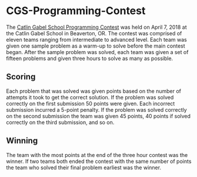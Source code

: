 # CGS-Programming-Contest

The [Catlin Gabel School Programming Contest](https://teamscode.com/contests/spring-cgs-programming-contest/)
was held on April 7, 2018 at the Catlin Gabel School in Beaverton, OR. The
contest was comprised of eleven teams ranging from intermediate to advanced
level. Each team was given one sample problem as a warm-up to solve before the
main contest began. After the sample problem was solved, each team was given a
set of fifteen problems and given three hours to solve as many as possible.

## Scoring ##

Each problem that was solved was given points based on the number of attempts
it took to get the correct solution. If the problem was solved correctly on the
first submission 50 points were given. Each incorrect submission incurred a
5-point penalty. If the problem was solved correctly on the second submission
the team was given 45 points, 40 points if solved correctly on the third
submission, and so on.

## Winning ##

The team with the most points at the end of the three hour contest was the
winner. If two teams both ended the contest with the same number of points the
team who solved their final problem earliest was the winner.
